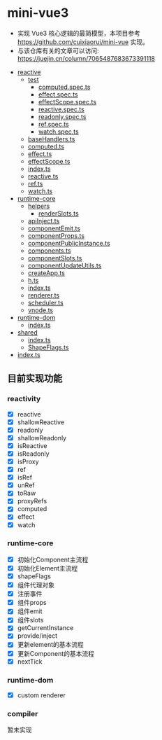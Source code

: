 # mini-vue3
- 实现 Vue3 核心逻辑的最简模型，本项目参考 https://github.com/cuixiaorui/mini-vue 实现。
- 与该仓库有关的文章可以访问: https://juejin.cn/column/7065487683673391118
<!--filetoc-start-->
- [reactive](https://github.com/chenfan0/mini-vue3/tree/main/src/reactive)
  - [test](https://github.com/chenfan0/mini-vue3/tree/main/src/reactive/test)
    - [computed.spec.ts](https://github.com/chenfan0/mini-vue3/tree/main/src/reactive/test/computed.spec.ts)
    - [effect.spec.ts](https://github.com/chenfan0/mini-vue3/tree/main/src/reactive/test/effect.spec.ts)
    - [effectScope.spec.ts](https://github.com/chenfan0/mini-vue3/tree/main/src/reactive/test/effectScope.spec.ts)
    - [reactive.spec.ts](https://github.com/chenfan0/mini-vue3/tree/main/src/reactive/test/reactive.spec.ts)
    - [readonly.spec.ts](https://github.com/chenfan0/mini-vue3/tree/main/src/reactive/test/readonly.spec.ts)
    - [ref.spec.ts](https://github.com/chenfan0/mini-vue3/tree/main/src/reactive/test/ref.spec.ts)
    - [watch.spec.ts](https://github.com/chenfan0/mini-vue3/tree/main/src/reactive/test/watch.spec.ts)
  - [baseHandlers.ts](https://github.com/chenfan0/mini-vue3/tree/main/src/reactive/baseHandlers.ts)
  - [computed.ts](https://github.com/chenfan0/mini-vue3/tree/main/src/reactive/computed.ts)
  - [effect.ts](https://github.com/chenfan0/mini-vue3/tree/main/src/reactive/effect.ts)
  - [effectScope.ts](https://github.com/chenfan0/mini-vue3/tree/main/src/reactive/effectScope.ts)
  - [index.ts](https://github.com/chenfan0/mini-vue3/tree/main/src/reactive/index.ts)
  - [reactive.ts](https://github.com/chenfan0/mini-vue3/tree/main/src/reactive/reactive.ts)
  - [ref.ts](https://github.com/chenfan0/mini-vue3/tree/main/src/reactive/ref.ts)
  - [watch.ts](https://github.com/chenfan0/mini-vue3/tree/main/src/reactive/watch.ts)
- [runtime-core](https://github.com/chenfan0/mini-vue3/tree/main/src/runtime-core)
  - [helpers](https://github.com/chenfan0/mini-vue3/tree/main/src/runtime-core/helpers)
    - [renderSlots.ts](https://github.com/chenfan0/mini-vue3/tree/main/src/runtime-core/helpers/renderSlots.ts)
  - [apiInject.ts](https://github.com/chenfan0/mini-vue3/tree/main/src/runtime-core/apiInject.ts)
  - [componentEmit.ts](https://github.com/chenfan0/mini-vue3/tree/main/src/runtime-core/componentEmit.ts)
  - [componentProps.ts](https://github.com/chenfan0/mini-vue3/tree/main/src/runtime-core/componentProps.ts)
  - [componentPublicInstance.ts](https://github.com/chenfan0/mini-vue3/tree/main/src/runtime-core/componentPublicInstance.ts)
  - [components.ts](https://github.com/chenfan0/mini-vue3/tree/main/src/runtime-core/components.ts)
  - [componentSlots.ts](https://github.com/chenfan0/mini-vue3/tree/main/src/runtime-core/componentSlots.ts)
  - [componentUpdateUtils.ts](https://github.com/chenfan0/mini-vue3/tree/main/src/runtime-core/componentUpdateUtils.ts)
  - [createApp.ts](https://github.com/chenfan0/mini-vue3/tree/main/src/runtime-core/createApp.ts)
  - [h.ts](https://github.com/chenfan0/mini-vue3/tree/main/src/runtime-core/h.ts)
  - [index.ts](https://github.com/chenfan0/mini-vue3/tree/main/src/runtime-core/index.ts)
  - [renderer.ts](https://github.com/chenfan0/mini-vue3/tree/main/src/runtime-core/renderer.ts)
  - [scheduler.ts](https://github.com/chenfan0/mini-vue3/tree/main/src/runtime-core/scheduler.ts)
  - [vnode.ts](https://github.com/chenfan0/mini-vue3/tree/main/src/runtime-core/vnode.ts)
- [runtime-dom](https://github.com/chenfan0/mini-vue3/tree/main/src/runtime-dom)
  - [index.ts](https://github.com/chenfan0/mini-vue3/tree/main/src/runtime-dom/index.ts)
- [shared](https://github.com/chenfan0/mini-vue3/tree/main/src/shared)
  - [index.ts](https://github.com/chenfan0/mini-vue3/tree/main/src/shared/index.ts)
  - [ShapeFlags.ts](https://github.com/chenfan0/mini-vue3/tree/main/src/shared/ShapeFlags.ts)
- [index.ts](https://github.com/chenfan0/mini-vue3/tree/main/src/index.ts)
<!--filetoc-end-->
## 目前实现功能
### reactivity
- [x] reactive
- [x] shallowReactive 
- [x] readonly
- [x] shallowReadonly
- [x] isReactive
- [x] isReadonly
- [x] isProxy
- [x] ref
- [x] isRef
- [x] unRef
- [X] toRaw
- [x] proxyRefs
- [x] computed
- [x] effect
- [x] watch
### runtime-core
- [x] 初始化Component主流程
- [x] 初始化Element主流程
- [x] shapeFlags
- [x] 组件代理对象
- [x] 注册事件
- [x] 组件props
- [x] 组件emit
- [x] 组件slots
- [x] getCurrentInstance
- [x] provide/inject
- [x] 更新element的基本流程
- [x] 更新Component的基本流程
- [x] nextTick
### runtime-dom
- [x] custom renderer
### compiler
暂未实现
